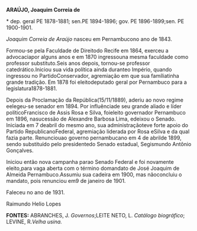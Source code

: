 **ARAÚJO, Joaquim Correia de**

\* dep. geral PE 1878-1881; sen.PE 1894-1896; gov. PE 1896-1899;sen. PE
1900-1901.

*Joaquim Correia de Araújo* nasceu em Pernambucono ano de 1843.

Formou-se pela Faculdade de Direitodo Recife em 1864, exerceu a
advocaciapor alguns anos e em 1870 ingressouna mesma faculdade como
professor substituto.Seis anos depois, tornou-se professor
catedrático.Iniciou sua vida política ainda duranteo Império, quando
ingressou no PartidoConservador, agremiação em que sua famíliatinha
grande tradição. Em 1878 foi eleitodeputado geral por Pernambuco para a
legislatura1878-1881.

Depois da Proclamação da República(15/11/1889), aderiu ao novo regime
eelegeu-se senador em 1894. Por influênciade seu grande aliado e líder
políticoFrancisco de Assis Rosa e Silva, foieleito governador Pernambuco
em 1896, nasucessão de Alexandre Barbosa Lima, edeixou o Senado.
Iniciada em 7 deabril do mesmo ano, sua administraçãoteve forte apoio do
Partido RepublicanoFederal, agremiação liderada por Rosa eSilva e da
qual fazia parte. Renunciouao governo pernambucano em 4 de abrilde 1899,
sendo substituído pelo presidentedo Senado estadual, Segismundo Antônio
Gonçalves.

Iniciou então nova campanha parao Senado Federal e foi novamente
eleito,para vaga aberta com o término domandato de José Joaquim de
Almeida Pernambuco.Assumiu sua cadeira em 1900, mas nãoconcluiu o
mandato, pois renunciou em9 de janeiro de 1901.

Faleceu no ano de 1931.

Raimundo Helio Lopes

**FONTES:** ABRANCHES, J. *Governos*;LEITE NETO, L. *Catálogo
biográfico*; LEVINE, R.*Velha usina.*
